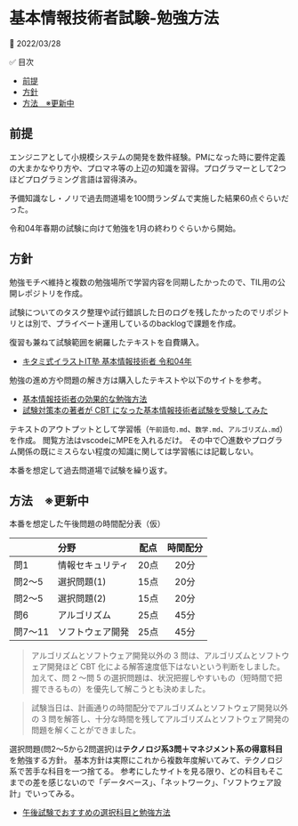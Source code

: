 # 基本情報技術者試験-勉強方法

:date: 2022/03/28

:white_check_mark: 目次


<!-- @import "[TOC]" {cmd="toc" depthFrom=2 depthTo=6 orderedList=false} -->

<!-- code_chunk_output -->

- [前提](#前提)
- [方針](#方針)
- [方法　※更新中](#方法-更新中)

<!-- /code_chunk_output -->


## 前提
エンジニアとして小規模システムの開発を数件経験。PMになった時に要件定義の大まかなやり方や、プロマネ等の上辺の知識を習得。プログラマーとして2つほどプログラミング言語は習得済み。

予備知識なし・ノリで過去問道場を100問ランダムで実施した結果60点ぐらいだった。

令和04年春期の試験に向けて勉強を1月の終わりぐらいから開始。

## 方針
勉強モチベ維持と複数の勉強場所で学習内容を同期したかったので、TIL用の公開レポジトリを作成。

試験についてのタスク整理や試行錯誤した日のログを残したかったのでリポジトリとは別で、プライベート運用しているのbacklogで課題を作成。

復習も兼ねて試験範囲を網羅したテキストを自費購入。

* [キタミ式イラストIT塾 基本情報技術者 令和04年](https://www.amazon.co.jp/%E3%82%AD%E3%82%BF%E3%83%9F%E5%BC%8F%E3%82%A4%E3%83%A9%E3%82%B9%E3%83%88IT%E5%A1%BE-%E5%9F%BA%E6%9C%AC%E6%83%85%E5%A0%B1%E6%8A%80%E8%A1%93%E8%80%85-%E4%BB%A4%E5%92%8C04%E5%B9%B4-%E3%81%8D%E3%81%9F%E3%81%BF-%E3%82%8A%E3%82%85%E3%81%86%E3%81%98/dp/4297124513)

勉強の進め方や問題の解き方は購入したテキストや以下のサイトを参考。

* [基本情報技術者の効果的な勉強方法](https://www.fe-siken.com/festudy.html)
* [試験対策本の著者が CBT になった基本情報技術者試験を受験してみた](https://www.seplus.jp/dokushuzemi/fe/fenavi/guide/authors_comments_cbt/)


テキストのアウトプットとして学習帳（`午前語句.md`、`数学.md`、`アルゴリズム.md`）を作成。
閲覧方法はvscodeにMPEを入れるだけ。
その中で〇進数やプログラム関係の既にミスらない程度の知識に関しては学習帳には記載しない。

本番を想定して過去問道場で試験を繰り返す。

## 方法　※更新中

本番を想定した午後問題の時間配分表（仮）

| |分野|配点|時間配分|
|:---|:---|:---:|:---:|
|問1|情報セキュリティ|20点|20分|
|問2～5|選択問題(1)|15点|20分|
|問2～5|選択問題(2)|15点|20分|
|問6|アルゴリズム|25点|45分|
|問7～11|ソフトウェア開発|25点|45分|

>アルゴリズムとソフトウェア開発以外の 3 問は、アルゴリズムとソフトウェア開発ほど CBT 化による解答速度低下はないという判断をしました。加えて、問 2 〜問 5 の選択問題は、状況把握しやすいもの（短時間で把握できるもの）を優先して解こうとも決めました。

>試験当日は、計画通りの時間配分でアルゴリズムとソフトウェア開発以外の 3 問を解答し、十分な時間を残してアルゴリズムとソフトウェア開発の問題を解くことができました。

選択問題(問2～5から2問選択)は**テクノロジ系3問＋マネジメント系の得意科目**を勉強する方針。
基本方針は実際にこれから複数年度解いてみて、テクノロジ系で苦手な科目を一つ捨てる。
参考にしたサイトを見る限り、どの科目もそこまでの差を感じないので「データベース」、「ネットワーク」、「ソフトウェア設計」でいってみる。

* [午後試験でおすすめの選択科目と勉強方法](https://shikaku-benkyou.com/kihonjouhou-gogo-taisaku/)
